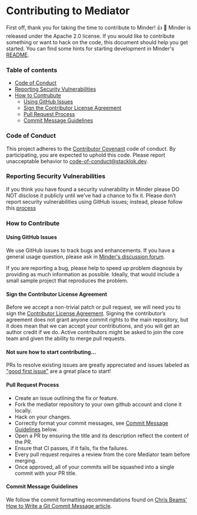 
# Contributing to Mediator
First off, thank you for taking the time to contribute to Minder! :+1: :tada: Minder is released under the Apache 2.0 license. If you would like to contribute something or want to hack on the code, this document should help you get started. You can find some hints for starting development in Minder's  [README](https://github.com/stacklok/minder/blob/main/README.md).

### Table of contents 
* [Code of Conduct](#Code-of-Conduct)
* [Reporting Security Vulnerabilities](#Reporting-Security-Vulnerabilities)
* [How to Contrubute](How-to-Contribute)
  * [Using GitHub Issues](#Using-GitHub-Issues)
  * [Sign the Contributor License Agreement](#Sign-the-Contributor-License-Agreement)
  * [Pull Request Process](#Pull-Request-Process)
  * [Commit Message Guidelines](#Commit-Message-Guidelines)
  

### Code of Conduct
This project adheres to the [Contributor Covenant](https://github.com/stacklok/minder/blob/main/CODE_OF_CONDUCT.md) code of conduct. By participating, you are expected to uphold this code. Please report unacceptable behavior to code-of-conduct@stacklok.dev.

### Reporting Security Vulnerabilities

If you think you have found a security vulnerability in Minder please DO NOT disclose it publicly until we’ve had a chance to fix it. Please don’t report security vulnerabilities using GitHub issues; instead, please follow this [process](https://github.com/stacklok/minder/blob/main/SECURITY.md)
### How to Contribute

#### Using GitHub Issues
We use GitHub issues to track bugs and enhancements. If you have a general usage question, please ask in [Minder's discussion forum](https://github.com/stacklok/minder/discussions). 

If you are reporting a bug, please help to speed up problem diagnosis by providing as much information as possible. Ideally, that would include a small sample project that reproduces the problem.

#### Sign the Contributor License Agreement
Before we accept a non-trivial patch or pull request, we will need you to sign the [Contributor License Agreement](https://github.com/stacklok/minder). Signing the contributor’s agreement does not grant anyone commit rights to the main repository, but it does mean that we can accept your contributions, and you will get an author credit if we do. Active contributors might be asked to join the core team and given the ability to merge pull requests.

#### Not sure how to start contributing...
PRs to resolve existing issues are greatly appreciated and issues labeled as ["good first issue"](https://github.com/stacklok/minder/issues?q=is%3Aopen+is%3Aissue+label%3A%22good+first+issue%22) are a great place to start!

#### Pull Request Process
* Create an issue outlining the fix or feature.
* Fork the mediator repository to your own github account and clone it locally.
* Hack on your changes.
* Correctly format your commit messages, see [Commit Message Guidelines](#Commit-Message-Guidelines) below.
* Open a PR by ensuring the title and its description reflect the content of the PR.
* Ensure that CI passes, if it fails, fix the failures.
* Every pull request requires a review from the core Mediator team before merging.
* Once approved, all of your commits will be squashed into a single commit with your PR title.

#### Commit Message Guidelines
We follow the commit formatting recommendations found on [Chris Beams' How to Write a Git Commit Message article](https://chris.beams.io/posts/git-commit/).


